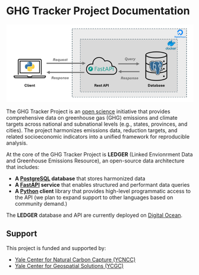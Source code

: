 # GHG Tracker Project Documentation

![ledger architecture schematic](assets/ledger-architecture-schematic.png)

The GHG Tracker Project is an [open science](https://www.unesco.org/en/open-science/about?hub=686) initiative that provides comprehensive data on greenhouse gas (GHG) emissions and climate targets across national and subnational levels (e.g., states, provinces, and cities). The project harmonizes emissions data, reduction targets, and related socioeconomic indicators into a unified framework for reproducible analysis.

At the core of the GHG Tracker Project is **LEDGER** (Linked Envionrment Data and Greenhouse Emissions Resource), an open-source data architecture that includes:

- **A [PostgreSQL](https://www.postgresql.org/) database** that stores harmonized data
- **A [FastAPI](https://fastapi.tiangolo.com/) service** that enables structured and performant data queries
- **A [Python](https://www.python.org/) client** library that provides high-level programmatic access to the API (we plan to expand support to other languages based on community demand.)

The **LEDGER** database and API are currently deployed on [Digital Ocean](https://www.digitalocean.com/).

## Support

This project is funded and supported by:

- [Yale Center for Natural Carbon Capture (YCNCC)](https://naturalcarboncapture.yale.edu/)
- [Yale Center for Geospatial Solutions (YCGC)](https://geospatial.yale.edu/)

